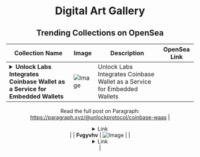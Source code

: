 <div align="center">

# Digital Art Gallery

## Trending Collections on OpenSea

| Collection Name                       | Image                                                                                     | Description                       | OpenSea Link                                                                                          |
|---------------------------------------|-------------------------------------------------------------------------------------------|-----------------------------------|--------------------------------------------------------------------------------------------------------|
| **<details><summary>Unlock Labs Integrates Coinbase Wallet as a Service for Embedded Wallets</summary></details>** | ![Image](https://i.seadn.io/s/raw/files/034af60166be04b98bbc285178f2720f.jpg?w=500&auto=format?w=200&auto=format) | Unlock Labs Integrates Coinbase Wallet as a Service for Embedded Wallets

Read the full post on Paragraph: https://paragraph.xyz/@unlockprotocol/coinbase-waas | <details><summary>Link</summary>[Unlock Labs Integrates Coinbase Wallet as a Service for Embedded Wallets](https://opensea.io/collection/unlock-labs-integrates-coinbase-wallet-as-a-servic)</details> |
| **Fvgyvhv** | ![Image](https://i.seadn.io/s/raw/files/06c01e1c375eeb63aab616bf76989994.png?w=500&auto=format?w=200&auto=format) |  | <details><summary>Link</summary>[Fvgyvhv](https://opensea.io/collection/fvgyvhv)</details> |

</div>